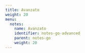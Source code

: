 ```yaml
---
title: Avanzato
weight: 20
menu:
  notes:
    name: Avanzato
    identifier: notes-go-advanced
    parent: notes-go
    weight: 20
---
```

